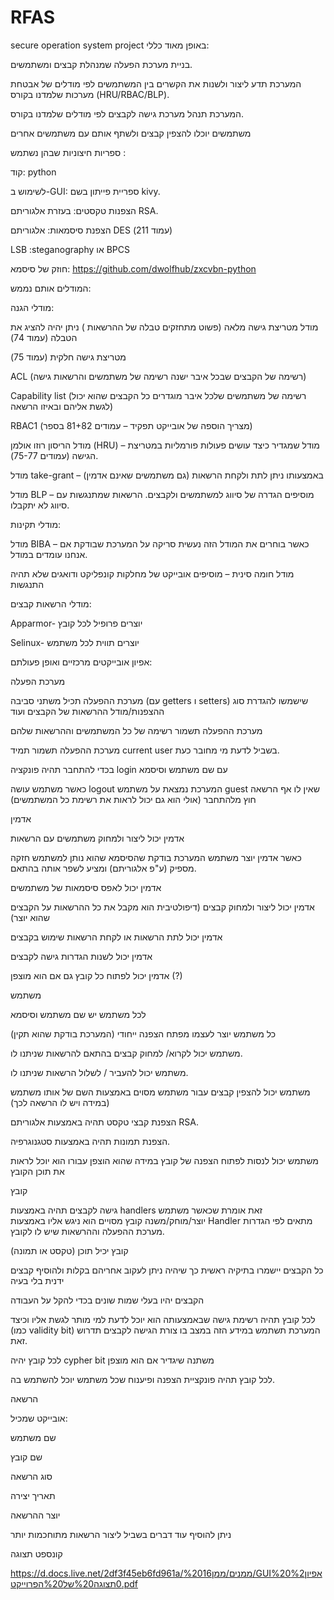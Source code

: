 # RFAS
secure operation system project
באופן מאוד כללי: 

בניית מערכת הפעלה שמנהלת קבצים ומשתמשים.  

המערכת תדע ליצור ולשנות את הקשרים בין המשתמשים לפי מודלים של אבטחת מערכות שלמדנו בקורס (HRU/RBAC/BLP).  

המערכת תנהל מערכת גישה לקבצים לפי מודלים שלמדנו בקורס. 

משתמשים יוכלו להצפין קבצים ולשתף אותם עם משתמשים אחרים 

ספריות חיצוניות שבהן נשתמש : 

קוד: python 

לשימוש ב-GUI: ספריית פייתון בשם kivy. 

הצפנות טקסטים: בעזרת אלגוריתם RSA. 

הצפנת סיסמאות: אלגוריתם DES (עמוד 211)  

LSB :steganography או BPCS  

חוזק של סיסמא: https://github.com/dwolfhub/zxcvbn-python 

 

המודלים אותם נממש: 

מודלי הגנה: 

מודל מטריצת גישה מלאה (פשוט מתחזקים טבלה של ההרשאות ) ניתן יהיה להציג את הטבלה (עמוד 74) 

מטריצת גישה חלקית (עמוד 75) 

ACL (רשימה של הקבצים שבכל איבר ישנה רשימה של משתמשים והרשאות גישה) 

Capability list (רשימה של משתמשים שלכל איבר מוגדרים כל הקבצים שהוא יכול לגשת אליהם ובאיזו הרשאה) 

 RBAC1 (מצריך הוספה של אובייקט תפקיד – עמודים 81+82 בספר) 

מודל הריסון רוזו אולמן (HRU) – מודל שמגדיר כיצד עושים פעולות פורמליות במטריצת הגישה (עמודים 75-77). 

מודל take-grant – באמצעותו ניתן לתת ולקחת הרשאות (גם משתמשים שאינם אדמין) 

מודל BLP – מוסיפים הגדרה של סיווג למשתמשים ולקבצים. הרשאות שמתנגשות עם סיווג לא יתקבלו. 

מודלי תקינות: 

מודל BIBA – כאשר בוחרים את המודל הזה נעשית סריקה על המערכת שבודקת אם אנחנו עומדים במודל. 

מודל חומה סינית – מוסיפים אובייקט של מחלקות קונפליקט ודואגים שלא תהיה התנגשות 

מודלי הרשאות קבצים: 

Apparmor- יוצרים פרופיל לכל קובץ 

Selinux- יוצרים תווית לכל משתמש 

 

 

אפיון אובייקטים מרכזיים ואופן פעולתם: 

מערכת הפעלה    

מערכת ההפעלה תכיל משתני סביבה (עם getters  ו setters) שישמשו להגדרת סוג ההצפנות/מודל ההרשאות של הקבצים ועוד 

מערכת ההפעלה תשמור רשימה של כל המשתמשים וההרשאות שלהם 

מערכת ההפעלה תשמור תמיד current user בשביל לדעת מי מחובר כעת. 

בכדי להתחבר תהיה פונקציה login עם שם משתמש וסיסמא 

כאשר משתמש עושה logout המערכת נמצאת על משתמש guest שאין לו אף הרשאה חוץ מלהתחבר (אולי הוא גם יכול לראות את רשימת כל המשתמשים) 

 

אדמין 

אדמין יכול ליצור ולמחוק משתמשים עם הרשאות  

כאשר אדמין יוצר משתמש המערכת בודקת שהסיסמא שהוא נותן למשתמש חזקה מספיק (ע"פ אלגוריתם) ומציע לשפר אותה בהתאם. 

אדמין יכול לאפס סיסמאות של משתמשים 

אדמין יכול ליצור ולמחוק קבצים (דיפולטיבית הוא מקבל את כל ההרשאות על הקבצים שהוא יוצר) 

אדמין יכול לתת הרשאות או לקחת הרשאות שימוש בקבצים 

אדמין יכול לשנות הגדרות גישה לקבצים  

אדמין יכול לפתוח כל קובץ גם אם הוא מוצפן (?) 

משתמש 

לכל משתמש יש שם משתמש וסיסמא 

כל משתמש יוצר לעצמו מפתח הצפנה ייחודי (המערכת בודקת שהוא תקין) 

משתמש יכול לקרוא/ למחוק קבצים בהתאם להרשאות שניתנו לו. 

משתמש יכול להעביר / לשלול הרשאות שניתנו לו. 

משתמש יכול להצפין קבצים עבור משתמש מסוים באמצעות השם של אותו משתמש (במידה ויש לו הרשאה לכך)  

הצפנת קבצי טקסט תהיה באמצעות אלגוריתם RSA. 

הצפנת תמונות תהיה באמצעות סטגנוגרפיה. 

משתמש יכול לנסות לפתוח הצפנה של קובץ במידה שהוא הוצפן עבורו הוא יוכל לראות את תוכן הקובץ 

קובץ 

גישה לקבצים תהיה באמצעות handlers זאת אומרת שכאשר משתמש יוצר/מוחק/משנה קובץ מסויים הוא ניגש אליו באמצעות Handler מתאים לפי הגדרות מערכת ההפעלה וההרשאות שיש לו לקובץ. 

קובץ יכיל תוכן (טקסט או תמונה) 

כל הקבצים יישמרו בתיקיה ראשית כך שיהיה ניתן לעקוב אחריהם בקלות ולהוסיף קבצים ידנית בלי בעיה 

הקבצים יהיו בעלי שמות שונים בכדי להקל על העבודה 

לכל קובץ תהיה רשימת גישה שבאמצעותה הוא יוכל לדעת למי מותר לגשת אליו וכיצד (כמו validity bit) המערכת תשתמש במידע הזה במצב בו צורת הגישה לקבצים תדרוש זאת. 

לכל קובץ יהיה cypher bit משתנה שיגדיר אם הוא מוצפן 

לכל קובץ תהיה פונקציית הצפנה ופיענוח שכל משתמש יוכל להשתמש בה. 

הרשאה 

אובייקט שמכיל:  

שם משתמש 

שם קובץ 

סוג הרשאה 

תאריך יצירה 

יוצר ההרשאה 

ניתן להוסיף עוד דברים בשביל ליצור הרשאות מתוחכמות יותר 

 

קונספט תצוגה 

https://d.docs.live.net/2df3f45eb6fd961a/ממנים/ממן%2016/GUI%20אפיון%20תצוגה%20של%20הפרוייקט.pdf 

 
